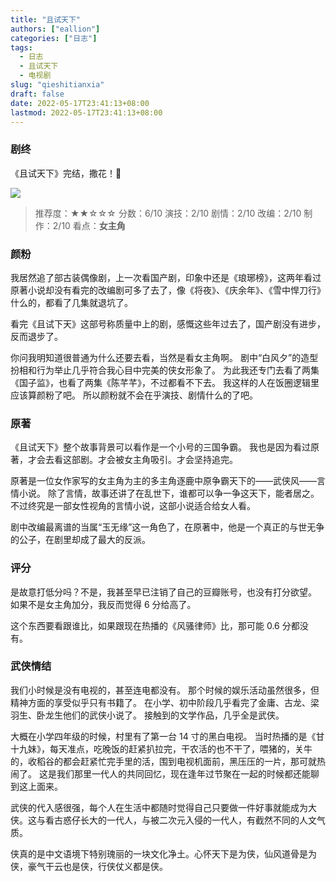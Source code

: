```yaml
---
title: "且试天下"
authors: ["eallion"]
categories: ["日志"]
tags: 
  - 日志
  - 且试天下
  - 电视剧
slug: "qieshitianxia"
draft: false
date: 2022-05-17T23:41:13+08:00
lastmod: 2022-05-17T23:41:13+08:00
---
```


### 剧终

《且试天下》完结，撒花！🎉

[![](https://images.eallion.com/images/2022/05/qieshitianxia.png)](https://v.qq.com/x/cover/mzc00200v3lnbmd/a0042ceiy5v.html)

> 推荐度：★★☆☆☆
> 分数：6/10
> 演技：2/10
> 剧情：2/10
> 改编：2/10
> 制作：2/10
> 看点：**女主角**

### 颜粉

我居然追了部古装偶像剧，上一次看国产剧，印象中还是《琅琊榜》，这两年看过原著小说却没有看完的改编剧可多了去了，像《将夜》、《庆余年》、《雪中悍刀行》什么的，都看了几集就退坑了。

看完《且试下天》这部号称质量中上的剧，感慨这些年过去了，国产剧没有进步，反而退步了。

你问我明知道很普通为什么还要去看，当然是看女主角啊。
剧中“白风夕”的造型扮相和行为举止几乎符合我心目中完美的侠女形象了。
为此我还专门去看了两集《国子监》，也看了两集《陈芊芊》，不过都看不下去。
我这样的人在饭圈逻辑里应该算颜粉了吧。
所以颜粉就不会在乎演技、剧情什么的了吧。

### 原著

《且试天下》整个故事背景可以看作是一个小号的三国争霸。
我也是因为看过原著，才会去看这部剧。才会被女主角吸引。才会坚持追完。

原著是一位女作家写的女主角为主的多主角逐鹿中原争霸天下的——武侠风——言情小说。
除了言情，故事还讲了在乱世下，谁都可以争一争这天下，能者居之。
不过终究是一部女性视角的言情小说，这部小说适合给女人看。

剧中改编最离谱的当属“玉无缘”这一角色了，在原著中，他是一个真正的与世无争的公子，在剧里却成了最大的反派。

### 评分

是故意打低分吗？不是，我甚至早已注销了自己的豆瓣账号，也没有打分欲望。
如果不是女主角加分，我反而觉得 6 分给高了。

这个东西要看跟谁比，如果跟现在热播的《风骚律师》比，那可能 0.6 分都没有。

### 武侠情结

我们小时候是没有电视的，甚至连电都没有。
那个时候的娱乐活动虽然很多，但精神方面的享受似乎只有书籍了。
在小学、初中阶段几乎看完了金庸、古龙、梁羽生、卧龙生他们的武侠小说了。
接触到的文学作品，几乎全是武侠。

大概在小学四年级的时候，村里有了第一台 14 寸的黑白电视。
当时热播的是《甘十九妹》，每天准点，吃晚饭的赶紧扒拉完，干农活的也不干了，喂猪的，关牛的，收稻谷的都会赶紧忙完手里的活，围到电视机面前，黑压压的一片，那可就热闹了。
这是我们那里一代人的共同回忆，现在逢年过节聚在一起的时候都还能聊到这上面来。

武侠的代入感很强，每个人在生活中都随时觉得自己只要做一件好事就能成为大侠。这与看古惑仔长大的一代人，与被二次元入侵的一代人，有截然不同的人文气质。

侠真的是中文语境下特别瑰丽的一块文化净土。心怀天下是为侠，仙风道骨是为侠，豪气干云也是侠，行侠仗义都是侠。
